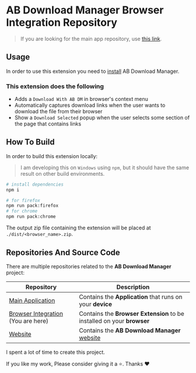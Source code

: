 # AB Download Manager Browser Integration Repository

> If you are looking for the main app repository, use [this link](https://github.com/amir1376/ab-download-manager).
## Usage

In order to use this extension you need to [install](https://abdownloadmanager.com/#download) AB Download Manager.

### This extension does the following

- Adds a `Download With AB DM` in browser's context menu
- Automatically captures download links when the user wants to download the file from their browser
- Show a `Download Selected` popup when the user selects some section of the page that contains links

## How To Build
In order to build this extension locally:
> I am developing this on `Windows` using `npm`, but it should have the same result on other build environments.
```bash
# install dependencies
npm i

# for firefox
npm run pack:firefox
# for chrome
npm run pack:chrome
```

The output zip file containing the extension will be placed at `./dist/<browser_name>.zip`.

## Repositories And Source Code

There are multiple repositories related to the **AB Download Manager** project:

| Repository                                                                                                 | Description                                                                   |
|------------------------------------------------------------------------------------------------------------|-------------------------------------------------------------------------------|
| [Main Application](https://github.com/amir1376/ab-download-manager)                                        | Contains the  **Application** that runs on your  **device**                   |
| [Browser Integration](https://github.com/amir1376/ab-download-manager-browser-integration)  (You are here) | Contains the **Browser Extension** to be installed on your  **browser**       |
| [Website](https://github.com/amir1376/ab-download-manager-website)                                         | Contains the **AB Download Manager** [website](https://abdownloadmanager.com) |

I spent a lot of time to create this project.

If you like my work, Please consider giving it a ⭐.
Thanks ❤️
